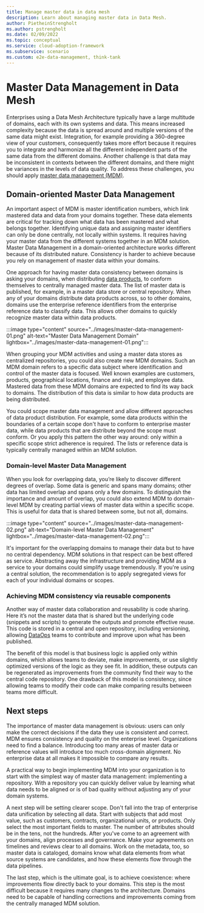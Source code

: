 ```yaml
---
title: Manage master data in data mesh
description: Learn about managing master data in Data Mesh.
author: PietheinStrengholt
ms.author: pstrengholt
ms.date: 02/09/2022
ms.topic: conceptual
ms.service: cloud-adoption-framework
ms.subservice: scenario
ms.custom: e2e-data-management, think-tank
---
```


# Master Data Management in Data Mesh

Enterprises using a Data Mesh Architecture typically have a large multitude of domains, each with its own systems and data. This means increased complexity because the data is spread around and multiple versions of the same data might exist. Integration, for example providing a 360-degree view of your customers, consequently takes more effort because it requires you to integrate and harmonize all the different independent parts of the same data from the different domains. Another challenge is that data may be inconsistent in contexts between the different domains, and there might be variances in the levels of data quality. To address these challenges, you should apply [master data management (MDM)](../govern-master-data.md).

## Domain-oriented Master Data Management

An important aspect of MDM is master identification numbers, which link mastered data and data from your domains together. These data elements are critical for tracking down what data has been mastered and what belongs together. Identifying unique data and assigning master identifiers can only be done centrally, not locally within systems. It requires having your master data from the different systems together in an MDM solution. Master Data Management in a domain-oriented architecture works different because of its distributed nature. Consistency is harder to achieve because you rely on management of master data within your domains.

One approach for having master data consistency between domains is asking your domains, when distributing [data products](./data-landing-zone-data-products.md), to conform themselves to centrally managed master data. The list of master data is published, for example, in a master data store or central repository. When any of your domains distribute data products across, so to other domains, domains use the enterprise reference identifiers from the enterprise reference data to classify data. This allows other domains to quickly recognize master data within data products.

:::image type="content" source="../images/master-data-management-01.png" alt-text="Master Data Management Domain" lightbox="../images/master-data-management-01.png":::

When grouping your MDM activities and using a master data stores as centralized repositories, you could also create new MDM domains. Such an MDM domain refers to a specific data subject where identification and control of the master data is focused. Well known examples are customers, products, geographical locations, finance and risk, and employee data. Mastered data from these MDM domains are expected to find its way back to domains. The distribution of this data is similar to how data products are being distributed.

You could scope master data management and allow different approaches of data product distribution. For example, some data products within the boundaries of a certain scope don't have to conform to enterprise master data, while data products that are distribute beyond the scope must conform. Or you apply this pattern the other way around: only within a specific scope strict adherence is required. The lists or reference data is typically centrally managed within an MDM solution.

### Domain-level Master Data Management

When you look for overlapping data, you’re likely to discover different degrees of overlap. Some data is generic and spans many domains; other data has limited overlap and spans only a few domains. To distinguish the importance and amount of overlap, you could also extend MDM to domain-level MDM by creating partial views of master data within a specific scope. This is useful for data that is shared between some, but not all, domains.

:::image type="content" source="../images/master-data-management-02.png" alt-text="Domain-level Master Data Management" lightbox="../images/master-data-management-02.png":::

It's important for the overlapping domains to manage their data but to have no central dependency. MDM solutions in that respect can be best offered as service. Abstracting away the infrastructure and providing MDM as a service to your domains could simplify usage tremendously. If you're using a central solution, the recommendation is to apply segregated views for each of your individual domains or scopes.

### Achieving MDM consistency via reusable components

Another way of master data collaboration and reusability is code sharing. Here it’s not the master data that is shared but the underlying code (snippets and scripts) to generate the outputs and promote effective reuse. This code is stored in a central and open repository, including versioning, allowing [DataOps](./data-mesh-dataops.md) teams to contribute and improve upon what has been published.

The benefit of this model is that business logic is applied only within domains, which allows teams to deviate, make improvements, or use slightly optimized versions of the logic as they see fit. In addition, these outputs can be regenerated as improvements from the community find their way to the central code repository. One drawback of this model is consistency, since allowing teams to modify their code can make
comparing results between teams more difficult.

## Next steps

The importance of master data management is obvious: users can only make the correct decisions if the data they use is consistent and correct. MDM ensures consistency and quality on the enterprise level. Organizations need to find a balance. Introducing too many areas of master data or reference values will introduce too much cross-domain alignment. No enterprise data at all makes it impossible to compare any results.

A practical way to begin implementing MDM into your organization is to start with the simplest way of master data management: implementing a repository. With a repository you can quickly deliver value by learning what data needs to be aligned or is of bad quality without adjusting any of your domain systems.

A next step will be setting clearer scope. Don't fall into the trap of enterprise data unification by selecting all data. Start with subjects that add most value, such as customers, contracts, organizational units, or products. Only select the most important fields to master. The number of attributes should be in the tens, not the hundreds. After you've come to an agreement with your domains, align processes and governance. Make your agreements on timelines and reviews clear to all domains. Work on the metadata, too, so master data is cataloged, domains know what data elements from what source systems are candidates, and how these elements flow through the data pipelines.

The last step, which is the ultimate goal, is to achieve coexistence: where improvements flow directly back to your domains. This step is the most difficult because it requires many changes to the architecture. Domains need to be capable of handling corrections and improvements coming from the centrally managed MDM solution.
